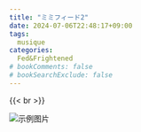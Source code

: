 ```yaml
---
title: "ミミフィード2"
date: 2024-07-06T22:48:17+09:00
tags:
  musique
categories:
  Fed&Frightened
# bookComments: false
# bookSearchExclude: false
---
```



{{< br >}}


![示例图片](/images/music_vol2.png)
